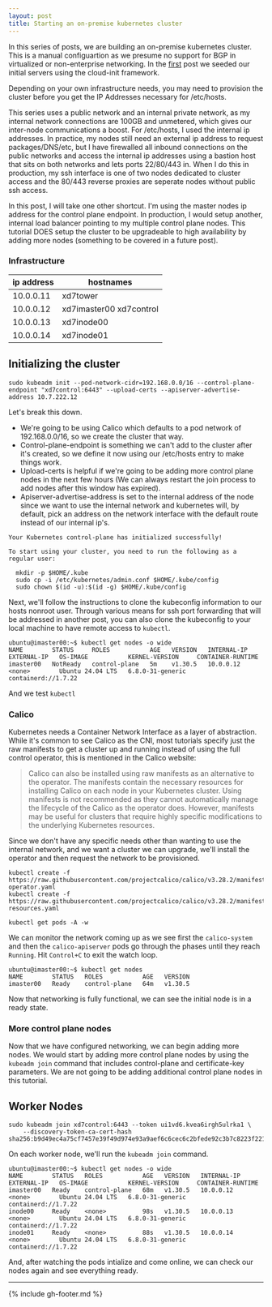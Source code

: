 ```yaml
---
layout: post
title: Starting an on-premise kubernetes cluster
---
```


In this series of posts, we are building an on-premise kubernetes cluster. This is a manual configuartion as we presume no support for BGP in virtualized or non-enterprise networking. In the [first](https://blog.skillcadet.com/2024/10/01/cloud-init-k8s-node.html) post we seeded our initial servers using the cloud-init framework.

Depending on your own infrastructure needs, you may need to provision the cluster before you get the IP Addresses necessary for /etc/hosts.

This series uses a public network and an internal private network, as my internal network connections are 100GB and unmetered, which gives our inter-node communications a boost. For /etc/hosts, I used the internal ip addresses.  In practice, my nodes still need an external ip address to request packages/DNS/etc, but I have firewalled all inbound connections on the public networks and access the internal ip addresses using a bastion host that sits on both networks and lets ports 22/80/443 in. When I do this in production, my ssh interface is one of two nodes dedicated to cluster access and the 80/443 reverse proxies are seperate nodes without public ssh access.

In this post, I will take one other shortcut. I'm using the master nodes ip address for the control plane endpoint. In production, I would setup another, internal load balancer pointing to my multiple control plane nodes. This tutorial DOES setup the cluster to be upgradeable to high availability by adding more nodes (something to be covered in a future post).

### Infrastructure

| ip address | hostnames               |
|------------|-------------------------|
| 10.0.0.11  | xd7tower                |
| 10.0.0.12  | xd7imaster00 xd7control |
| 10.0.0.13  | xd7inode00              |
| 10.0.0.14  | xd7inode01              |


## Initializing the cluster

```
sudo kubeadm init --pod-network-cidr=192.168.0.0/16 --control-plane-endpoint "xd7control:6443" --upload-certs --apiserver-advertise-address 10.7.222.12
```

Let's break this down.  

* We're going to be using Calico which defaults to a pod network of 192.168.0.0/16, so we create the cluster that way.
* Control-plane-endpoint is something we can't add to the cluster after it's created, so we define it now using our /etc/hosts entry to make things work.
* Upload-certs is helpful if we're going to be adding more control plane nodes in the next few hours (We can always restart the join process to add nodes after this window has expired).
* Apiserver-advertise-address is set to the internal address of the node since we want to use the internal network and kubernetes will, by default, pick an address on the network interface with the default route instead of our internal ip's.

```
Your Kubernetes control-plane has initialized successfully!

To start using your cluster, you need to run the following as a regular user:

  mkdir -p $HOME/.kube
  sudo cp -i /etc/kubernetes/admin.conf $HOME/.kube/config
  sudo chown $(id -u):$(id -g) $HOME/.kube/config

```

Next, we'll follow the instructions to clone the kubeconfig information to our hosts nonroot user. Through various means for ssh port forwarding that will be addressed in another post, you can also clone the kubeconfig to your local machine to have remote access to `kubectl`.

```
ubuntu@imaster00:~$ kubectl get nodes -o wide
NAME        STATUS     ROLES           AGE   VERSION   INTERNAL-IP   EXTERNAL-IP   OS-IMAGE           KERNEL-VERSION     CONTAINER-RUNTIME
imaster00   NotReady   control-plane   5m    v1.30.5   10.0.0.12   <none>        Ubuntu 24.04 LTS   6.8.0-31-generic   containerd://1.7.22
```

And we test `kubectl`

### Calico

Kubernetes needs a Container Network Interface as a layer of abstraction. While it's common to see Calico as the CNI, most tutorials specify just the raw manifests to get a cluster up and running instead of using the full control operator, this is mentioned in the Calico website:

> Calico can also be installed using raw manifests as an alternative to the operator. The manifests contain the necessary resources for installing Calico on each node in your Kubernetes cluster. Using manifests is not recommended as they cannot automatically manage the lifecycle of the Calico as the operator does. However, manifests may be useful for clusters that require highly specific modifications to the underlying Kubernetes resources.

Since we don't have any specific needs other than wanting to use the internal network, and we want a cluster we can upgrade, we'll install the operator and then request the network to be provisioned.

```
kubectl create -f https://raw.githubusercontent.com/projectcalico/calico/v3.28.2/manifests/tigera-operator.yaml
kubectl create -f https://raw.githubusercontent.com/projectcalico/calico/v3.28.2/manifests/custom-resources.yaml 
```

```
kubectl get pods -A -w
```

We can monitor the network coming up as we see first the `calico-system` and then the `calico-apiserver` pods go through the phases until they reach `Running`. Hit `Control+C` to exit the watch loop.

```
ubuntu@imaster00:~$ kubectl get nodes
NAME        STATUS   ROLES           AGE   VERSION
imaster00   Ready    control-plane   64m   v1.30.5
```

Now that networking is fully functional, we can see the initial node is in a ready state.

### More control plane nodes

Now that we have configured networking, we can begin adding more nodes. We would start by adding more control plane nodes by using the `kubeadm join` command that includes control-plane and certificate-key parameters. We are not going to be adding additional control plane nodes in this tutorial.

## Worker Nodes

```
sudo kubeadm join xd7control:6443 --token ui1vd6.kvea6irgh5ulrka1 \
	--discovery-token-ca-cert-hash sha256:b9d49ec4a75cf7457e39f49d974e93a9aef6c6cec6c2bfede92c3b7c8223f221
```

On each worker node, we'll run the `kubeadm join` command.

```
ubuntu@imaster00:~$ kubectl get nodes -o wide
NAME        STATUS   ROLES           AGE   VERSION   INTERNAL-IP   EXTERNAL-IP   OS-IMAGE           KERNEL-VERSION     CONTAINER-RUNTIME
imaster00   Ready    control-plane   68m   v1.30.5   10.0.0.12   <none>        Ubuntu 24.04 LTS   6.8.0-31-generic   containerd://1.7.22
inode00     Ready    <none>          98s   v1.30.5   10.0.0.13   <none>        Ubuntu 24.04 LTS   6.8.0-31-generic   containerd://1.7.22
inode01     Ready    <none>          88s   v1.30.5   10.0.0.14   <none>        Ubuntu 24.04 LTS   6.8.0-31-generic   containerd://1.7.22
```

And, after watching the pods intialize and come online, we can check our nodes again and see everything ready.

---
{% include gh-footer.md %}
